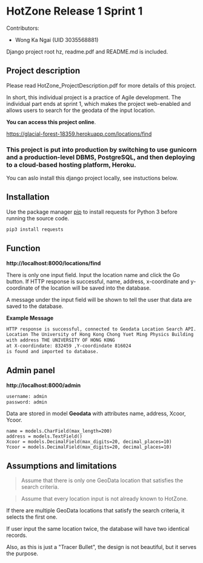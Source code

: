 # HotZone Release 1 Sprint 1
Contributors:

- Wong Ka Ngai (UID 3035568881)

Django project root hz, readme.pdf and README.md is included.

## Project description
Please read HotZone_ProjectDescription.pdf for more details of this project. 

In short, this individual project is a practice of Agile development. The individual part ends at sprint 1, which makes the project web-enabled and allows users to search for the geodata of the input location.

**You can access this project online**. 

https://glacial-forest-18359.herokuapp.com/locations/find

<h3>This project is put into production by switching to use gunicorn and a production-level DBMS, PostgreSQL, and then deploying to a cloud-based hosting platform, Heroku. </h3>

You can aslo install this django project locally, see instuctions below.



## Installation

Use the package manager [pip](https://pip.pypa.io/en/stable/) to install requests for Python 3 before running the source code.

```bash
pip3 install requests
```

## Function
**http://localhost:8000/locations/find**

There is only one input field. Input the location name and click the Go button. If HTTP response is successful, name, address, x-coordinate and y-coordinate of the location will be saved into the database. 

A message under the input field will be shown to tell the user that data are saved to the database.

**Example Message**
```bash
HTTP response is successful, connected to Geodata Location Search API.
Location The University of Hong Kong Chong Yuet Ming Physics Building
with address THE UNIVERSITY OF HONG KONG
at X-coordindate: 832459 ,Y-coordindate 816024
is found and imported to database.
```

## Admin panel
**http://localhost:8000/admin**
```bash
username: admin
password: admin
```
Data are stored in model **Geodata** with attributes name, address, Xcoor, Ycoor.
```
name = models.CharField(max_length=200)
address = models.TextField()
Xcoor = models.DecimalField(max_digits=20, decimal_places=10)
Ycoor = models.DecimalField(max_digits=20, decimal_places=10)
```
## Assumptions and limitations
>Assume that there is only one GeoData location that satisfies the search criteria. 

>Assume that every location input is not already known to HotZone.

If there are multiple GeoData locations that satisfy the search criteria, it selects the first one.

If user input the same location twice, the database will have two identical records.

Also, as this is just a "Tracer Bullet", the design is not beautiful, but it serves the purpose.
